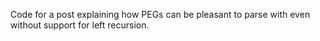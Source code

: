 Code for a post explaining how PEGs can be pleasant to parse with even
without support for left recursion.

